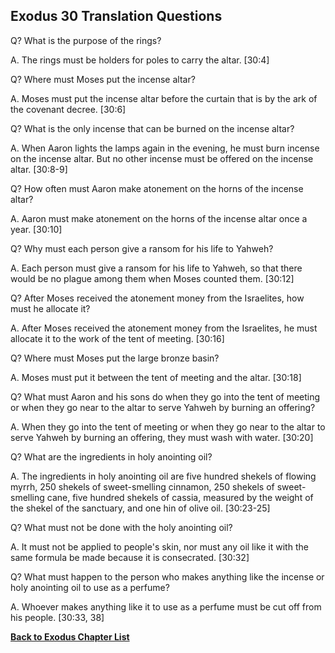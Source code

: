 ## Exodus 30 Translation Questions ##

Q? What is the purpose of the rings?

A. The rings must be holders for poles to carry the altar. [30:4]

Q? Where must Moses put the incense altar?

A. Moses must put the incense altar before the curtain that is by the ark of the covenant decree. [30:6]

Q? What is the only incense that can be burned on the incense altar?

A. When Aaron lights the lamps again in the evening, he must burn incense on the incense altar. But no other incense must be offered on the incense altar. [30:8-9]

Q? How often must Aaron make atonement on the horns of the incense altar?

A. Aaron must make atonement on the horns of the incense altar once a year. [30:10]

Q? Why must each person give a ransom for his life to Yahweh?

A. Each person must give a ransom for his life to Yahweh, so that there would be no plague among them when Moses counted them. [30:12]

Q? After Moses received the atonement money from the Israelites, how must he allocate it?

A. After Moses received the atonement money from the Israelites, he must allocate it to the work of the tent of meeting. [30:16]

Q? Where must Moses put the large bronze basin?

A. Moses must put it between the tent of meeting and the altar. [30:18]

Q? What must Aaron and his sons do when they go into the tent of meeting or when they go near to the altar to serve Yahweh by burning an offering?

A. When they go into the tent of meeting or when they go near to the altar to serve Yahweh by burning an offering, they must wash with water. [30:20]

Q? What are the ingredients in holy anointing oil?

A. The ingredients in holy anointing oil are five hundred shekels of flowing myrrh, 250 shekels of sweet-smelling cinnamon, 250 shekels of sweet-smelling cane, five hundred shekels of cassia, measured by the weight of the shekel of the sanctuary, and one hin of olive oil. [30:23-25]

Q? What must not be done with the holy anointing oil?

A. It must not be applied to people's skin, nor must any oil like it with the same formula be made because it is consecrated. [30:32]

Q? What must happen to the person who makes anything like the incense or holy anointing oil to use as a perfume?

A. Whoever makes anything like it to use as a perfume must be cut off from his people. [30:33, 38]

__[Back to Exodus Chapter List](./)__

